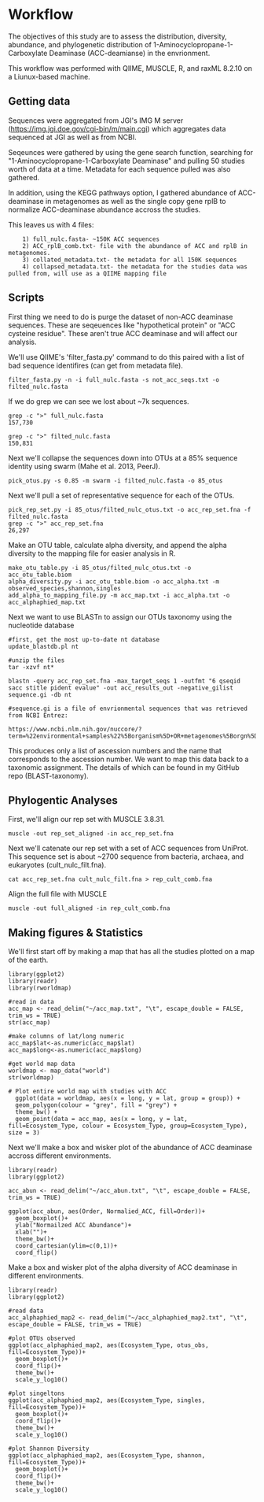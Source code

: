# Workflow

The objectives of this study are to assess the distribution, diversity, abundance, and phylogenetic distribution of 1-Aminocyclopropane-1-Carboxylate Deaminase (ACC-deamianse) in the envrionment. 

This workflow was performed with QIIME, MUSCLE, R, and raxML 8.2.10 on a Liunux-based machine.

## Getting data

Sequences were aggregated from JGI's IMG M server (https://img.jgi.doe.gov/cgi-bin/m/main.cgi) which aggregates data sequenced at JGI as well as from NCBI.

Seqeunces were gathered by using the gene search function, searching for "1-Aminocyclopropane-1-Carboxylate Deaminase" and pulling 50 studies worth of data at a time. Metadata for each sequence pulled was also gathered.

In addition, using the KEGG pathways option, I gathered abundance of ACC-deaminase in metagenomes as well as the single copy gene rplB to normalize ACC-deaminase abundance accross the studies. 

This leaves us with 4 files:

        1) full_nulc.fasta- ~150K ACC sequences
        2) ACC_rplB_comb.txt- file with the abundance of ACC and rplB in metagenomes.
        3) collated_metadata.txt- the metadata for all 150K sequences
        4) collapsed_metadata.txt- the metadata for the studies data was pulled from, will use as a QIIME mapping file

## Scripts

First thing we need to do is purge the dataset of non-ACC deaminase sequences. These are seqeuences like "hypothetical protein" or "ACC cysteine residue". These aren't true ACC deaminase and will affect our analysis. 

We'll use QIIME's 'filter_fasta.py' command to do this paired with a list of bad sequence identifires (can get from metadata file).

```
filter_fasta.py -n -i full_nulc.fasta -s not_acc_seqs.txt -o filted_nulc.fasta
```

If we do grep we can see we lost about ~7k sequences.

```
grep -c ">" full_nulc.fasta
157,730

grep -c ">" filted_nulc.fasta
150,831
```
Next we'll collapse the sequences down into OTUs at a 85% sequence identity using swarm (Mahe et al. 2013, PeerJ).
```
pick_otus.py -s 0.85 -m swarm -i filted_nulc.fasta -o 85_otus
```

Next we'll pull a set of representative sequence for each of the OTUs.
```
pick_rep_set.py -i 85_otus/filted_nulc_otus.txt -o acc_rep_set.fna -f filted_nulc.fasta
grep -c ">" acc_rep_set.fna
26,297
```

Make an OTU table, calculate alpha diversity, and append the alpha diversity to the mapping file for easier analysis in R. 
```
make_otu_table.py -i 85_otus/filted_nulc_otus.txt -o acc_otu_table.biom
alpha_diversity.py -i acc_otu_table.biom -o acc_alpha.txt -m observed_species,shannon,singles
add_alpha_to_mapping_file.py -m acc_map.txt -i acc_alpha.txt -o acc_alphaphied_map.txt
```

Next we want to use BLASTn to assign our OTUs taxonomy using the nucleotide database
```
#first, get the most up-to-date nt database
update_blastdb.pl nt

#unzip the files
tar -xzvf nt*

blastn -query acc_rep_set.fna -max_target_seqs 1 -outfmt "6 qseqid sacc stitle pident evalue" -out acc_results_out -negative_gilist sequence.gi -db nt

#sequence.gi is a file of envrionmental sequences that was retrieved from NCBI Entrez:

https://www.ncbi.nlm.nih.gov/nuccore/?term=%22environmental+samples%22%5Borganism%5D+OR+metagenomes%5Borgn%5D+OR+%22Unidentified%22+OR+%22clone%22
```
This produces only a list of ascession numbers and the name that corresponds to the ascession number. We want to map this data back to a taxonomic assignment. The details of which can be found in my GitHub repo (BLAST-taxonomy). 


## Phylogentic Analyses

First, we'll align our rep set with MUSCLE 3.8.31.

```
muscle -out rep_set_aligned -in acc_rep_set.fna
```

Next we'll catenate our rep set with a set of ACC sequences from UniProt. This sequence set is about ~2700 sequence from bacteria, archaea, and eukaryotes (cult_nulc_filt.fna).

```
cat acc_rep_set.fna cult_nulc_filt.fna > rep_cult_comb.fna
```

Align the full file with MUSCLE

```
muscle -out full_aligned -in rep_cult_comb.fna
```


## Making figures & Statistics

We'll first start off by making a map that has all the studies plotted on a map of the earth. 

```
library(ggplot2)
library(readr)
library(rworldmap)

#read in data
acc_map <- read_delim("~/acc_map.txt", "\t", escape_double = FALSE, trim_ws = TRUE)
str(acc_map)

#make columns of lat/long numeric
acc_map$lat<-as.numeric(acc_map$lat)
acc_map$long<-as.numeric(acc_map$long)

#get world map data
worldmap <- map_data("world")
str(worldmap)

# Plot entire world map with studies with ACC
  ggplot(data = worldmap, aes(x = long, y = lat, group = group)) +
  geom_polygon(colour = "grey", fill = "grey") +
  theme_bw() +
  geom_point(data = acc_map, aes(x = long, y = lat, fill=Ecosystem_Type, colour = Ecosystem_Type, group=Ecosystem_Type), size = 3)
```

Next we'll make a box and wisker plot of the abundance of ACC deaminase accross different environments.

```
library(readr)
library(ggplot2)

acc_abun <- read_delim("~/acc_abun.txt", "\t", escape_double = FALSE, trim_ws = TRUE)

ggplot(acc_abun, aes(Order, Normalied_ACC, fill=Order))+
  geom_boxplot()+
  ylab("Normailzed ACC Abundance")+
  xlab("")+
  theme_bw()+
  coord_cartesian(ylim=c(0,1))+
  coord_flip()
```

Make a box and wisker plot of the alpha diversity of ACC deaminase in different environments.

```
library(readr)
library(ggplot2)

#read data
acc_alphaphied_map2 <- read_delim("~/acc_alphaphied_map2.txt", "\t", escape_double = FALSE, trim_ws = TRUE)

#plot OTUs observed
ggplot(acc_alphaphied_map2, aes(Ecosystem_Type, otus_obs, fill=Ecosystem_Type))+
  geom_boxplot()+
  coord_flip()+
  theme_bw()+
  scale_y_log10()

#plot singeltons
ggplot(acc_alphaphied_map2, aes(Ecosystem_Type, singles, fill=Ecosystem_Type))+
  geom_boxplot()+
  coord_flip()+
  theme_bw()+
  scale_y_log10()

#plot Shannon Diversity
ggplot(acc_alphaphied_map2, aes(Ecosystem_Type, shannon, fill=Ecosystem_Type))+
  geom_boxplot()+
  coord_flip()+
  theme_bw()+
  scale_y_log10()
```
